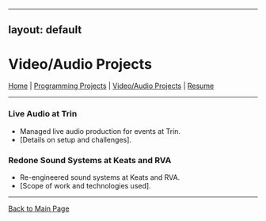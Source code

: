 <link rel="stylesheet" type="text/css" href="assets/styles.css">

---
layout: default
---

# Video/Audio Projects

[Home](index.md) | [Programming Projects](programming.md) | [Video/Audio Projects](audio-video.md) | [Resume](resume.md)

---

### Live Audio at Trin
- Managed live audio production for events at Trin.
- [Details on setup and challenges].

### Redone Sound Systems at Keats and RVA
- Re-engineered sound systems at Keats and RVA.
- [Scope of work and technologies used].

---
[Back to Main Page](index.md)
